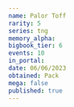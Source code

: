 ```yaml
---
name: Palor Toff
rarity: 5
series: tng
memory_alpha:
bigbook_tier: 6
events: 10
in_portal:
date: 06/06/2023
obtained: Pack
mega: false
published: true
---
```



